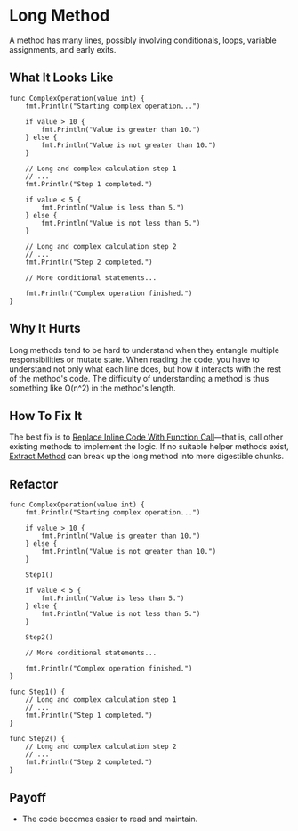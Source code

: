 # Long Method

A method has many lines, possibly involving conditionals,
loops, variable assignments, and early exits.

## What It Looks Like

```
func ComplexOperation(value int) {
    fmt.Println("Starting complex operation...")

    if value > 10 {
        fmt.Println("Value is greater than 10.")
    } else {
        fmt.Println("Value is not greater than 10.")
    }

    // Long and complex calculation step 1
    // ...
    fmt.Println("Step 1 completed.")

    if value < 5 {
        fmt.Println("Value is less than 5.")
    } else {
        fmt.Println("Value is not less than 5.")
    }

    // Long and complex calculation step 2
    // ...
    fmt.Println("Step 2 completed.")

    // More conditional statements...

    fmt.Println("Complex operation finished.")
}
```

## Why It Hurts

Long methods tend to be hard to understand when they entangle multiple responsibilities or mutate state. When
reading the code, you have to understand not only what each line does, but how it interacts with the rest of the
method's code. The difficulty of understanding a method is thus something like O(n^2) in the method's length.


## How To Fix It

The best fix is to [Replace Inline Code With Function Call](.././../2.%20refactorings/replace-inline-code-with-function-call.md)—that
is, call other existing methods to implement the logic. 
If no suitable helper methods exist, [Extract Method](.././../2.%20refactorings/extract-method.md) can break up the
long method into more digestible chunks.

## Refactor

```
func ComplexOperation(value int) {
    fmt.Println("Starting complex operation...")

    if value > 10 {
        fmt.Println("Value is greater than 10.")
    } else {
        fmt.Println("Value is not greater than 10.")
    }

    Step1()
    
    if value < 5 {
        fmt.Println("Value is less than 5.")
    } else {
        fmt.Println("Value is not less than 5.")
    }

    Step2()

    // More conditional statements...

    fmt.Println("Complex operation finished.")
}

func Step1() {
    // Long and complex calculation step 1
    // ...
    fmt.Println("Step 1 completed.")
}

func Step2() {
    // Long and complex calculation step 2
    // ...
    fmt.Println("Step 2 completed.")
}
```

## Payoff

- The code becomes easier to read and maintain.
